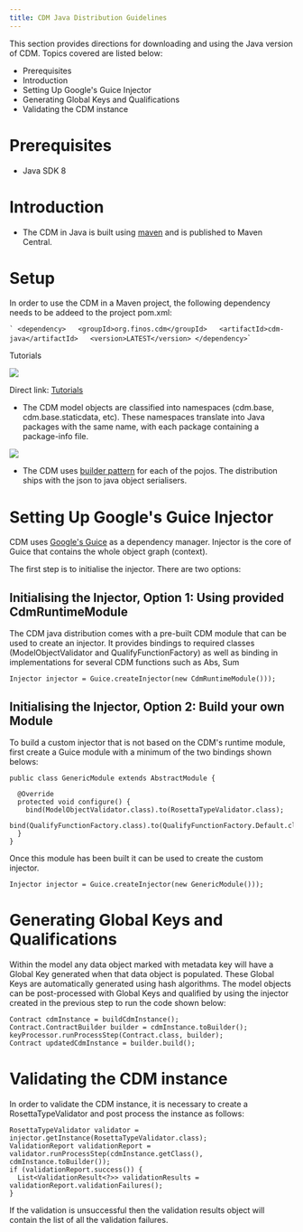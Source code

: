 ```yaml
---
title: CDM Java Distribution Guidelines
---
```


This section provides directions for downloading and using the Java
version of CDM. Topics covered are listed below:

-   Prerequisites
-   Introduction
-   Setting Up Google's Guice Injector
-   Generating Global Keys and Qualifications
-   Validating the CDM instance

# Prerequisites

-   Java SDK 8

# Introduction

-   The CDM in Java is built using [maven](https://maven.apache.org) and is published to Maven
    Central.

# Setup

In order to use the CDM in a Maven project, the following dependency
needs to be addeed to the project pom.xml:

`` ` <dependency>   <groupId>org.finos.cdm</groupId>   <artifactId>cdm-java</artifactId>   <version>LATEST</version> </dependency> ``\`

Tutorials

![](/img/cdm-tutorials.png)

Direct link: [Tutorials](https://vimeo.com/359012532)

-   The CDM model objects are classified into namespaces (cdm.base,
    cdm.base.staticdata, etc). These namespaces translate into Java
    packages with the same name, with each package containing a
    package-info file.

![](/img/cdm-distribution.png)

-   The CDM uses [builder pattern](https://en.wikipedia.org/wiki/Builder_pattern) for each of the pojos. The
    distribution ships with the json to java object serialisers.

# Setting Up Google's Guice Injector

CDM uses [Google's Guice](https://github.com/google/guice) as a dependency manager. Injector is the
core of Guice that contains the whole object graph (context).

The first step is to initialise the injector. There are two options:

## Initialising the Injector, Option 1: Using provided CdmRuntimeModule

The CDM java distribution comes with a pre-built CDM module that can be
used to create an injector. It provides bindings to required classes
(ModelObjectValidator and QualifyFunctionFactory) as well as binding in
implementations for several CDM functions such as Abs, Sum

``` .. code-block:: Java
Injector injector = Guice.createInjector(new CdmRuntimeModule()));
```

## Initialising the Injector, Option 2: Build your own Module

To build a custom injector that is not based on the CDM's runtime
module, first create a Guice module with a minimum of the two bindings
shown belows:

``` .. code-block:: Java
public class GenericModule extends AbstractModule {

  @Override
  protected void configure() {
    bind(ModelObjectValidator.class).to(RosettaTypeValidator.class);
    bind(QualifyFunctionFactory.class).to(QualifyFunctionFactory.Default.class);
  }
}
```

Once this module has been built it can be used to create the custom
injector.

``` .. code-block:: Java
Injector injector = Guice.createInjector(new GenericModule()));
```

# Generating Global Keys and Qualifications

Within the model any data object marked with metadata key will have a
Global Key generated when that data object is populated. These Global
Keys are automatically generated using hash algorithms. The model
objects can be post-processed with Global Keys and qualified by using
the injector created in the previous step to run the code shown below:

``` .. code-block:: Java
Contract cdmInstance = buildCdmInstance();
Contract.ContractBuilder builder = cdmInstance.toBuilder();
keyProcessor.runProcessStep(Contract.class, builder);
Contract updatedCdmInstance = builder.build();
```

# Validating the CDM instance

In order to validate the CDM instance, it is necessary to create a
RosettaTypeValidator and post process the instance as follows:

``` .. code-block:: Java
RosettaTypeValidator validator = injector.getInstance(RosettaTypeValidator.class);
ValidationReport validationReport = validator.runProcessStep(cdmInstance.getClass(), cdmInstance.toBuilder());
if (validationReport.success()) {
  List<ValidationResult<?>> validationResults = validationReport.validationFailures();
}
```

If the validation is unsuccessful then the validation results object
will contain the list of all the validation failures.
